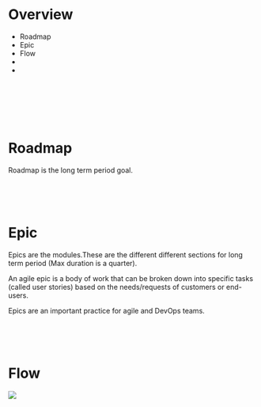 # Overview

- Roadmap
- Epic
- Flow
-
-

&nbsp;

&nbsp;

&nbsp;

# Roadmap

Roadmap is the long term period goal.

&nbsp;

&nbsp;

# Epic

Epics are the modules.These are the different different sections for long term period (Max duration is a quarter).

An agile epic is a body of work that can be broken down into specific tasks (called user stories) based on the needs/requests of customers or end-users.

Epics are an important practice for agile and DevOps teams.

&nbsp;

&nbsp;

# Flow

<img src="./assets/epic-workflow.png">

&nbsp;

&nbsp;
&nbsp;

&nbsp;

&nbsp;

&nbsp;

&nbsp;

&nbsp;

